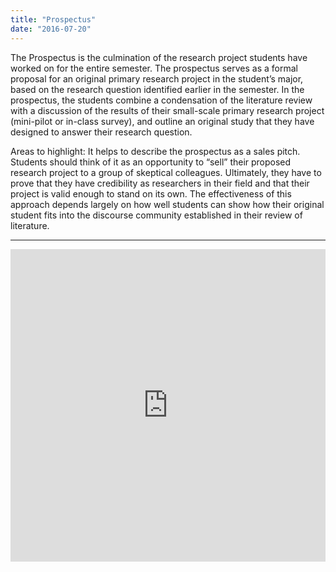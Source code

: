 ```yaml
---
title: "Prospectus"
date: "2016-07-20"
---
```


The Prospectus is the culmination of the research project students have worked on for the entire semester. The prospectus serves as a formal proposal for an original primary research project in the student’s major, based on the research question identified earlier in the semester. In the prospectus, the students combine a condensation of the literature review with a discussion of the results of their small-scale primary research project (mini-pilot or in-class survey), and outline an original study that they have designed to answer their research question.

Areas to highlight: It helps to describe the prospectus as a sales pitch. Students should think of it as an opportunity to “sell” their proposed research project to a group of skeptical colleagues. Ultimately, they have to prove that they have credibility as researchers in their field and that their project is valid enough to stand on its own. The effectiveness of this approach depends largely on how well students can show how their original student fits into the discourse community established in their review of literature.

* * *

<iframe src="https://app.box.com/embed_widget/s/nh67vo8t566jxpk9i7oz2gwpaks0zcn8?view=list&amp;sort=name&amp;direction=ASC&amp;theme=blue" width="100%" height="500" frameborder="0" allowfullscreen webkitallowfullscreen="" msallowfullscreen=""></iframe>

